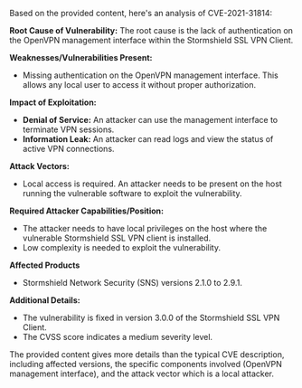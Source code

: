 Based on the provided content, here's an analysis of CVE-2021-31814:

**Root Cause of Vulnerability:**
The root cause is the lack of authentication on the OpenVPN management interface within the Stormshield SSL VPN Client.

**Weaknesses/Vulnerabilities Present:**
- Missing authentication on the OpenVPN management interface. This allows any local user to access it without proper authorization.

**Impact of Exploitation:**
- **Denial of Service:** An attacker can use the management interface to terminate VPN sessions.
- **Information Leak:** An attacker can read logs and view the status of active VPN connections.

**Attack Vectors:**
- Local access is required. An attacker needs to be present on the host running the vulnerable software to exploit the vulnerability.

**Required Attacker Capabilities/Position:**
- The attacker needs to have local privileges on the host where the vulnerable Stormshield SSL VPN client is installed.
- Low complexity is needed to exploit the vulnerability.

**Affected Products**
- Stormshield Network Security (SNS) versions 2.1.0 to 2.9.1.

**Additional Details:**

- The vulnerability is fixed in version 3.0.0 of the Stormshield SSL VPN Client.
- The CVSS score indicates a medium severity level.

The provided content gives more details than the typical CVE description, including affected versions, the specific components involved (OpenVPN management interface), and the attack vector which is a local attacker.